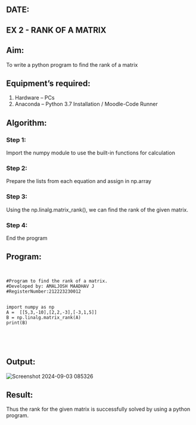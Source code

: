 ## DATE:
## EX 2 - RANK OF A MATRIX
## Aim:
To write a python program to find the rank of a matrix
## Equipment’s required:
1. 	Hardware – PCs
2. 	Anaconda – Python 3.7 Installation / Moodle-Code Runner
## Algorithm:
### Step 1: 
Import the numpy module to use the built-in functions for calculation
### Step 2: 
Prepare the lists from each equation and assign in np.array   
### Step 3: 
Using the np.linalg.matrix_rank(), we can find the rank of the given matrix.
### Step 4: 
End the program
## Program:
```


#Program to find the rank of a matrix.
#Developed by: AMALJOSH MAADHAV J
#RegisterNumber:212223230012


import numpy as np
A =  [[5,3,-10],[2,2,-3],[-3,1,5]]
B = np.linalg.matrix_rank(A)
print(B)





```
## Output:
![Screenshot 2024-09-03 085326](https://github.com/user-attachments/assets/db46bf56-49d6-4ac4-9ebe-3d447f62aa27)

## Result:
Thus the rank for the given matrix is successfully solved by  using a python program.

